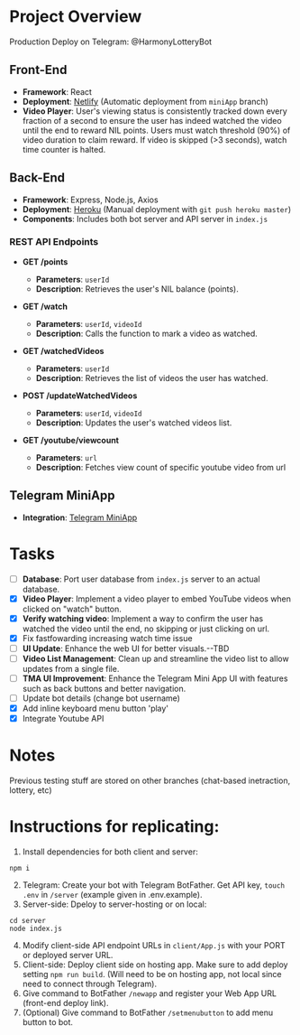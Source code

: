 # Project Overview

Production Deploy on Telegram: @HarmonyLotteryBot

## Front-End
- **Framework**: React
- **Deployment**: [Netlify](https://hod1.netlify.app/) (Automatic deployment from `miniApp` branch)
- **Video Player**: User's viewing status is consistently tracked down every fraction of a second to ensure the user has indeed watched the video until the end to reward NIL points. Users must watch threshold (90%) of video duration to claim reward. If video is skipped (>3 seconds), watch time counter is halted.

## Back-End
- **Framework**: Express, Node.js, Axios
- **Deployment**: [Heroku](https://hod1-a52bc53a961e.herokuapp.com/) (Manual deployment with `git push heroku master`)
- **Components**: Includes both bot server and API server in `index.js`

### REST API Endpoints

- **GET /points**
  - **Parameters**: `userId`
  - **Description**: Retrieves the user's NIL balance (points).

- **GET /watch**
  - **Parameters**: `userId`, `videoId`
  - **Description**: Calls the function to mark a video as watched.

- **GET /watchedVideos**
  - **Parameters**: `userId`
  - **Description**: Retrieves the list of videos the user has watched.

- **POST /updateWatchedVideos**
  - **Parameters**: `userId`, `videoId`
  - **Description**: Updates the user's watched videos list.
 
- **GET /youtube/viewcount**
  - **Parameters**: `url`
  - **Description**: Fetches view count of specific youtube video from url

## Telegram MiniApp
- **Integration**: [Telegram MiniApp](https://t.me/HarmonyLotteryBot/hod1app)

# Tasks
- [ ] **Database**: Port user database from `index.js` server to an actual database.
- [x] **Video Player**: Implement a video player to embed YouTube videos when clicked on "watch" button.
- [x] **Verify watching video**: Implement a way to confirm the user has watched the video until the end, no skipping or just clicking on url.
- [x] Fix fastfowarding increasing watch time issue
- [ ] **UI Update**: Enhance the web UI for better visuals.--TBD
- [ ] **Video List Management**: Clean up and streamline the video list to allow updates from a single file.
- [ ] **TMA UI Improvement**: Enhance the Telegram Mini App UI with features such as back buttons and better navigation.
- [ ] Update bot details (change bot username)
- [x] Add inline keyboard menu button 'play'
- [x] Integrate Youtube API

# Notes
Previous testing stuff are stored on other branches (chat-based inetraction, lottery, etc)

# Instructions for replicating:
1. Install dependencies for both client and server:
```
npm i
```
2. Telegram: Create your bot with Telegram BotFather. Get API key, `touch .env` in `/server` (example given in .env.example). 
3. Server-side: Dpeloy to server-hosting or on local:
```
cd server
node index.js
```
4. Modify client-side API endpoint URLs in `client/App.js` with your PORT or deployed server URL.
5. Client-side: Deploy client side on hosting app. Make sure to add deploy setting `npm run build`. (Will need to be on hosting app, not local since need to connect through Telegram).
6. Give command to BotFather `/newapp` and register your Web App URL (front-end deploy link).
7. (Optional) Give command to BotFather `/setmenubutton` to add menu button to bot.


